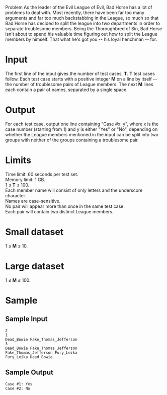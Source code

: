 Problem
As the leader of the Evil League of Evil, Bad Horse has a lot of problems to deal with. Most recently, there have been far too many arguments and far too much backstabbing in the League, so much so that Bad Horse has decided to split the league into two departments in order to separate troublesome members. Being the Thoroughbred of Sin, Bad Horse isn't about to spend his valuable time figuring out how to split the League members by himself. That what he's got you -- his loyal henchman -- for.

Input
===
The first line of the input gives the number of test cases, **T**. **T** test cases follow. Each test case starts with a positive integer **M** on a line by itself -- the number of troublesome pairs of League members. The next **M** lines each contain a pair of names, separated by a single space.

Output
===
For each test case, output one line containing "Case #x: y", where x is the case number (starting from 1) and y is either "Yes" or "No", depending on whether the League members mentioned in the input can be split into two groups with neither of the groups containing a troublesome pair.

Limits
===
Time limit: 60 seconds per test set.<br />
Memory limit: 1 GB.<br />
1 ≤ **T** ≤ 100.<br />
Each member name will consist of only letters and the underscore character.<br />
Names are case-sensitive.<br />
No pair will appear more than once in the same test case.<br />
Each pair will contain two distinct League members.

Small dataset
===
1 ≤ **M** ≤ 10.

Large dataset
===
1 ≤ **M** ≤ 100.

Sample
===
Sample Input
---
```
2
1
Dead_Bowie Fake_Thomas_Jefferson
3
Dead_Bowie Fake_Thomas_Jefferson
Fake_Thomas_Jefferson Fury_Leika
Fury_Leika Dead_Bowie
```
Sample Output
---
```
Case #1: Yes
Case #2: No
```